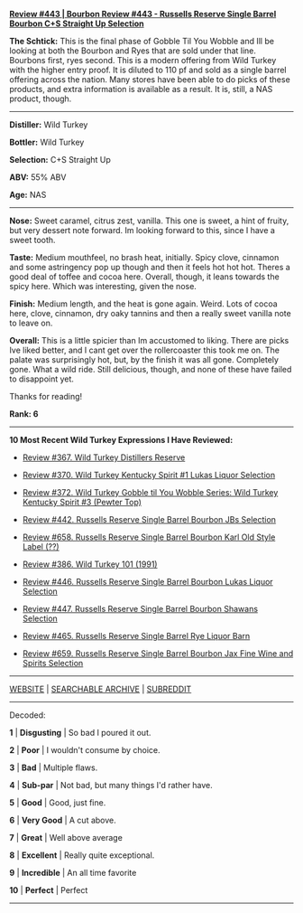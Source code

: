 
[**Review #443 | Bourbon Review #443 - Russells Reserve Single Barrel Bourbon C+S Straight Up Selection**]( https://t8ke.review/review-443-russells-reserve-single-barrel-bourbon-cs-straight-up/)

**The Schtick:** This is the final phase of Gobble Til You Wobble and Ill be looking at both the Bourbon and Ryes that are sold under that line. Bourbons first, ryes second. This is a modern offering from Wild Turkey with the higher entry proof. It is diluted to 110 pf and sold as a single barrel offering across the nation. Many stores have been able to do picks of these products, and extra information is available as a result. It is, still, a NAS product, though.

-----

**Distiller:** Wild Turkey

**Bottler:** Wild Turkey

**Selection:** C+S Straight Up

**ABV:**  55% ABV

**Age:** NAS 

-----

**Nose:**  Sweet caramel, citrus zest, vanilla. This one is sweet, a hint of fruity, but very dessert note forward. Im looking forward to this, since I have a sweet tooth.   

**Taste:**  Medium mouthfeel, no brash heat, initially. Spicy clove, cinnamon and some astringency pop up though and then it feels hot hot hot. Theres a good deal of toffee and cocoa here. Overall, though, it leans towards the spicy here. Which was interesting, given the nose. 

**Finish:** Medium length, and the heat is gone again. Weird. Lots of cocoa here, clove, cinnamon, dry oaky tannins and then a really sweet vanilla note to leave on.  

**Overall:**  This is a little spicier than Im accustomed to liking. There are picks Ive liked better, and I cant get over the rollercoaster this took me on. The palate was surprisingly hot, but, by the finish it was all gone. Completely gone. What a wild ride. Still delicious, though, and none of these have failed to disappoint yet. 

Thanks for reading!

**Rank: 6**

----- 

**10 Most Recent Wild Turkey Expressions I Have Reviewed:** 

- [Review #367. Wild Turkey Distillers Reserve]( https://t8ke.review/review-367-wild-turkey-distillers-reserve-japan-export-13yr/) 

- [Review #370. Wild Turkey Kentucky Spirit #1 Lukas Liquor Selection]( https://t8ke.review/review-370-wild-turkey-kentucky-spirit-lukas-pick/) 

- [Review #372. Wild Turkey Gobble til You Wobble Series: Wild Turkey Kentucky Spirit #3 (Pewter Top)]( https://t8ke.review/review-372-wild-turkey-kentucky-spirit-pewter-top/) 

- [Review #442. Russells Reserve Single Barrel Bourbon JBs Selection]( https://t8ke.review/review-442-russells-reserve-single-barrel-bourbon-jbs/) 

- [Review #658. Russells Reserve Single Barrel Bourbon Karl Old Style Label (??)]( https://t8ke.review/review-658-russells-reserve-single-barrel-bourbon-karls-selection/) 

- [Review #386. Wild Turkey 101 (1991)]( https://t8ke.review/review-386-wild-turkey-8-101-1991/) 

- [Review #446. Russells Reserve Single Barrel Bourbon Lukas Liquor Selection]( https://t8ke.review/review-446-russells-reserve-single-barrel-bourbon-lukas-liquor-pick/) 

- [Review #447. Russells Reserve Single Barrel Bourbon Shawans Selection]( https://t8ke.review/review-447-russells-reserve-single-barrel-bourbon-shawans-pick/) 

- [Review #465. Russells Reserve Single Barrel Rye Liquor Barn]( https://t8ke.review/review-465-russells-reserve-single-barrel-rye-liquor-barn/) 

- [Review #659. Russells Reserve Single Barrel Bourbon Jax Fine Wine and Spirits Selection]( https://t8ke.review/review-659-russells-reserve-single-barrel-bourbon-jax-fine-wine-and-spirits-selection/) 

-----

[WEBSITE](https://t8ke.review) | [SEARCHABLE ARCHIVE](https://t8ke.review/review-archive/) | [SUBREDDIT](https://reddit.com/r/t8kereviews)

-----

Decoded:

**1** | **Disgusting** | So bad I poured it out.

**2** | **Poor** | I wouldn't consume by choice.

**3** | **Bad** | Multiple flaws.

**4** | **Sub-par** | Not bad, but many things I'd rather have.

**5** | **Good** | Good, just fine.

**6** | **Very Good** | A cut above.

**7** | **Great** | Well above average

**8** | **Excellent** | Really quite exceptional.

**9** | **Incredible** | An all time favorite

**10** | **Perfect** | Perfect

----

